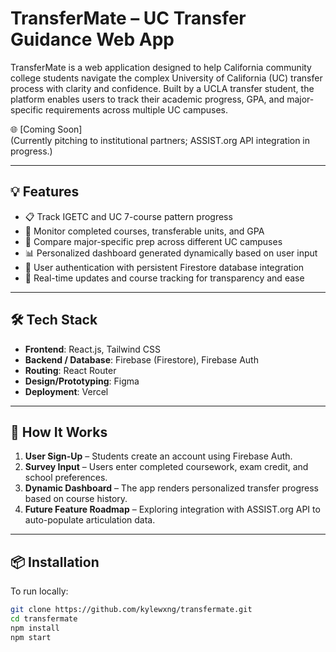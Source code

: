 # TransferMate – UC Transfer Guidance Web App

TransferMate is a web application designed to help California community college students navigate the complex University of California (UC) transfer process with clarity and confidence. Built by a UCLA transfer student, the platform enables users to track their academic progress, GPA, and major-specific requirements across multiple UC campuses.

🌐 [Coming Soon]  
(Currently pitching to institutional partners; ASSIST.org API integration in progress.)

---

## 💡 Features

- 📋 Track IGETC and UC 7-course pattern progress  
- 🎯 Monitor completed courses, transferable units, and GPA  
- 🧠 Compare major-specific prep across different UC campuses  
- 📊 Personalized dashboard generated dynamically based on user input  
- 🔐 User authentication with persistent Firestore database integration  
- 🔄 Real-time updates and course tracking for transparency and ease

---

## 🛠️ Tech Stack

- **Frontend**: React.js, Tailwind CSS  
- **Backend / Database**: Firebase (Firestore), Firebase Auth  
- **Routing**: React Router  
- **Design/Prototyping**: Figma  
- **Deployment**: Vercel

---

## 🧠 How It Works

1. **User Sign-Up** – Students create an account using Firebase Auth.  
2. **Survey Input** – Users enter completed coursework, exam credit, and school preferences.  
3. **Dynamic Dashboard** – The app renders personalized transfer progress based on course history.  
4. **Future Feature Roadmap** – Exploring integration with ASSIST.org API to auto-populate articulation data.

---

## 📦 Installation

To run locally:

```bash
git clone https://github.com/kylewxng/transfermate.git
cd transfermate
npm install
npm start
